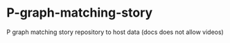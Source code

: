 # P-graph-matching-story
P graph matching story repository to host data (docs does not allow videos)
